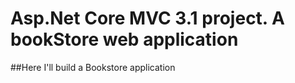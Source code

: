 # Asp.Net Core MVC 3.1 project. A bookStore web application

##Here I'll build a Bookstore application
